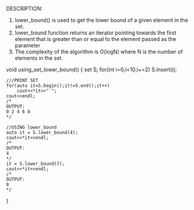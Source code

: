 DESCRIPTION:
1. lower_bound() is used to get the lower bound of a given element in the set.
2. lower_bound function returns an iterator pointing towards the first element that is greater than or equal to the element passed as the parameter
3. The complexity of the algorithm is O(logN) where N is the number of elements in the set.

void using_set_lower_bound()
{ 
    set<int> S;
    for(int i=0;i<10;i+=2)
    	S.insert(i);

    ///PRINT SET
    for(auto it=S.begin();it!=S.end();it++)
    	cout<<*it<<" ";
    cout<<endl;
   	/*
   	OUTPUT:
   	0 2 4 6 8
   	*/

   	//USING lower_bound
   	auto it = S.lower_bound(4);
   	cout<<*it<<endl;
   	/*
   	OUTPUT:
   	4
   	*/
   	it = S.lower_bound(7);
   	cout<<*it<<endl;
   	/*
   	OUTPUT:
   	8
   	*/
}
